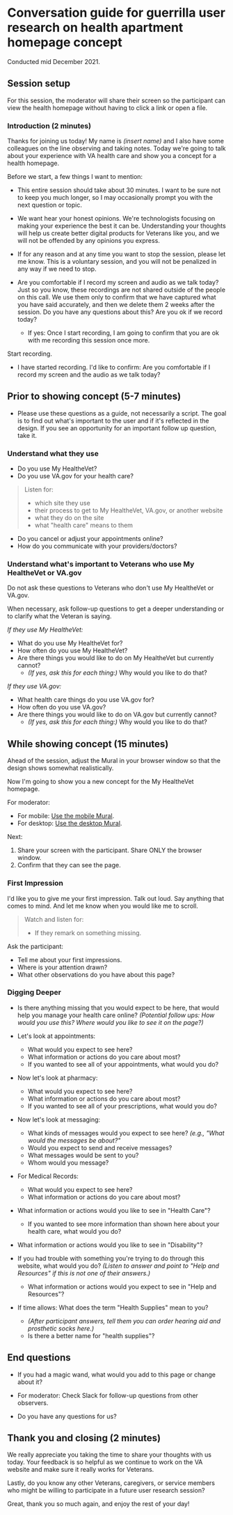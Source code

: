 # Conversation guide for guerrilla user research on health apartment homepage concept
Conducted mid December 2021.

## Session setup
For this session, the moderator will share their screen so the participant can view the health homepage without having to click a link or open a file. 

### Introduction (2 minutes)
Thanks for joining us today! My name is *(insert name)* and I also have some colleagues on the line observing and taking notes. Today we're going to talk about your experience with VA health care and show you a concept for a health homepage.

Before we start, a few things I want to mention:

* This entire session should take about 30 minutes. I want to be sure not to keep you much longer, so I may occasionally prompt you with the next question or topic.

* We want hear your honest opinions. We're technologists focusing on making your experience the best it can be. Understanding your thoughts will help us create better digital products for Veterans like you, and we will not be offended by any opinions you express.

* If for any reason and at any time you want to stop the session, please let me know. This is a voluntary session, and you will not be penalized in any way if we need to stop.

* Are you comfortable if I record my screen and audio as we talk today? Just so you know, these recordings are not shared outside of the people on this call. We use them only to confirm that we have captured what you have said accurately, and then we delete them 2 weeks after the session. Do you have any questions about this? Are you ok if we record today?

    * If yes: Once I start recording, I am going to confirm that you are ok with me recording this session once more.

Start recording.

* I have started recording. I'd like to confirm: Are you comfortable if I record my screen and the audio as we talk today?

## Prior to showing concept (5-7 minutes)
* Please use these questions as a guide, not necessarily a script. The goal is to find out what's important to the user and if it's reflected in the design. If you see an opportunity for an important follow up question, take it. 

### Understand what they use 
* Do you use My HealtheVet?
* Do you use VA.gov for your health care?
> Listen for: 
> * which site they use
> * their process to get to My HealtheVet, VA.gov, or another website
> * what they do on the site
> * what "health care" means to them

* Do you cancel or adjust your appointments online?
* How do you communicate with your providers/doctors?

### Understand what's important to Veterans who use My HealtheVet or VA.gov
Do not ask these questions to Veterans who don't use My HealtheVet or VA.gov.

When necessary, ask follow-up questions to get a deeper understanding or to clarify what the Veteran is saying.

*If they use My HealtheVet:*
* What do you use My HealtheVet for? 
* How often do you use My HealtheVet? 
* Are there things you would like to do on My HealtheVet but currently cannot? 
   * *(If yes, ask this for each thing:)* Why would you like to do that? 

*If they use VA.gov:*
* What health care things do you use VA.gov for? 
* How often do you use VA.gov? 
* Are there things you would like to do on VA.gov but currently cannot? 
   * *(If yes, ask this for each thing:)* Why would you like to do that? 

## While showing concept (15 minutes)
Ahead of the session, adjust the Mural in your browser window so that the design shows somewhat realistically. 

Now I'm going to show you a new concept for the My HealtheVet homepage. 

For moderator: 
* For mobile: [Use the mobile Mural](https://app.mural.co/t/innovationboards1199/m/innovationboards1199/1639160563089/325634c12ce02ca10c9cacffeac91f20f3d8d7c4?sender=u48d33d296832e946a47f4507).
* For desktop: [Use the desktop Mural](https://app.mural.co/t/innovationboards1199/m/innovationboards1199/1639156727421/3e2edbbd94392a4c441f4e813d08c259193ca5be?sender=u48d33d296832e946a47f4507).

Next:
1. Share your screen with the participant. Share ONLY the browser window. 
2. Confirm that they can see the page.

### First Impression
I'd like you to give me your first impression. Talk out loud. Say anything that comes to mind. And let me know when you would like me to scroll.
> Watch and listen for: 
> * If they remark on something missing.

Ask the participant:
* Tell me about your first impressions. 
* Where is your attention drawn?
* What other observations do you have about this page?  
 
### Digging Deeper 
* Is there anything missing that you would expect to be here, that would help you manage your health care online? *(Potential follow ups: How would you use this? Where would you like to see it on the page?)*
* Let's look at appointments: 
   * What would you expect to see here?
   * What information or actions do you care about most?
   * If you wanted to see all of your appointments, what would you do?
* Now let's look at pharmacy: 
   * What would you expect to see here? 
   * What information or actions do you care about most?
   * If you wanted to see all of your prescriptions, what would you do?
* Now let's look at messaging: 
   * What kinds of messages would you expect to see here? *(e.g., "What would the messages be about?"*
   * Would you expect to send and receive messages?  
   * What messages would be sent to you?
   * Whom would you message?
* For Medical Records:  
   * What would you expect to see here?
   * What information or actions do you care about most?

* What information or actions would you like to see in "Health Care"?
   * If you wanted to see more information than shown here about your health care, what would you do?
* What information or actions would you like to see in "Disability"?
* If you had trouble with something you're trying to do through this website, what would you do? *(Listen to answer and point to "Help and Resources" if this is not one of their answers.)*
   * What information or actions would you expect to see in "Help and Resources"?

* If time allows: What does the term "Health Supplies" mean to you? 
   * *(After participant answers, tell them you can order hearing aid and prosthetic socks here.)*
   * Is there a better name for "health supplies"?

## End questions

* If you had a magic wand, what would you add to this page or change about it?

* For moderator: Check Slack for follow-up questions from other observers.

* Do you have any questions for us? 

## Thank you and closing (2 minutes)
We really appreciate you taking the time to share your thoughts with us today. Your feedback is so helpful as we continue to work on the VA website and make sure it really works for Veterans.

Lastly, do you know any other Veterans, caregivers, or service members who might be willing to participate in a future user research session? 

Great, thank you so much again, and enjoy the rest of your day!

